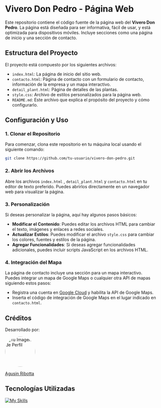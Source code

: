 # Vivero Don Pedro - Página Web

Este repositorio contiene el código fuente de la página web del **Vivero Don Pedro**. La página está diseñada para ser informativa, fácil de usar, y está optimizada para dispositivos móviles. Incluye secciones como una página de inicio y una sección de contacto.

## Estructura del Proyecto

El proyecto está compuesto por los siguientes archivos:

- `index.html`: La página de inicio del sitio web.
- `contacto.html`: Página de contacto con un formulario de contacto, información de la empresa y un mapa interactivo.
- `detail_plant.html`: Página de detalles de las plantas.
- `style.css`: Archivo de estilos personalizados para la página web.
- `README.md`: Este archivo que explica el propósito del proyecto y cómo configurarlo.


## Configuración y Uso

### 1. Clonar el Repositorio

Para comenzar, clona este repositorio en tu máquina local usando el siguiente comando:

```bash
git clone https://github.com/tu-usuario/vivero-don-pedro.git
```

### 2. Abrir los Archivos

Abre los archivos `index.html` , `detail_plant.html` y `contacto.html` en tu editor de texto preferido. Puedes abrirlos directamente en un navegador web para visualizar la página.

### 3. Personalización

Si deseas personalizar la página, aquí hay algunos pasos básicos:

- **Modificar el Contenido**: Puedes editar los archivos HTML para cambiar el texto, imágenes y enlaces a redes sociales.
- **Actualizar Estilos**: Puedes modificar el archivo `style.css` para cambiar los colores, fuentes y estilos de la página.
- **Agregar Funcionalidades**: Si deseas agregar funcionalidades adicionales, puedes incluir scripts JavaScript en los archivos HTML.

### 4. Integración del Mapa

La página de contacto incluye una sección para un mapa interactivo. Puedes integrar un mapa de Google Maps o cualquier otra API de mapas siguiendo estos pasos:

- Registra una cuenta en [Google Cloud](https://cloud.google.com/) y habilita la API de Google Maps.
- Inserta el código de integración de Google Maps en el lugar indicado en `contacto.html`.

## Créditos

Desarrollado por:

<img src="https://avatars.githubusercontent.com/u/122037519?s=400&u=fdfe429f73c41f3dce1862e30a378798101b971b&v=4" alt="Tu Imagen de Perfil" width="100" style="border-radius: 50%;"/>

[Agusin Ribotta](https://github.com/tu-usuario)

## Tecnologías Utilizadas

[![My Skills](https://skillicons.dev/icons?i=html,css,bootstrap,js)](https://skillicons.dev)  
